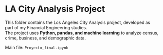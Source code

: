 # LA City Analysis Project

This folder contains the Los Angeles City Analysis project, developed as part of my Financial Engineering studies.  
The project uses **Python, pandas, and machine learning** to analyze census, crime, business, and demographic data.  

Main file: `Proyecto_final.ipynb` 
